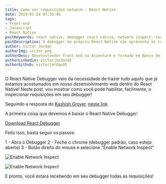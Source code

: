 ```yaml
---
title: Como ver requisições network - React Native
date: 2019-01-24 07:35:46
tags: 
- Front-end
- Javascript
- React Native
postKeywords: react native, debugger react native, network inspect, request react native, requisicao react, native, react, mobile, axios react native
postDescription: O debugger do próprio React Native não apresenta as requisições que são feitas pela aplicação, pensando nisso, neste post, irei te apresentar o React Native Debugger
author: Victor Jordan
authorImg: victor.png
authorDesc: Desenvolvedor front-end na Accenture e formado em Banco de Dados pela Fatec, apaixonado por usabilidade, performance e UX!
authorLinkedin: victorjordan95
authorGithub: victorjordan95
---
```


O React Native Debugger veio da necessidade de trazer tudo aquilo que já estamos acostumados em nosso desenvolvimento web dentro do React Native!
Neste post, vou mostrar como você pode habilitar, facilmente, o inspecionar requisições em seu debugger!
<!-- more -->

Seguindo a resposta do [Kashish Grover](https://stackoverflow.com/users/5449850/kashish-grover), [neste link](https://stackoverflow.com/questions/33997443/how-can-i-view-network-requests-for-debugging-in-react-native)

A primeira coisa que devemos é baixar o React Native Debugger: 

[Download React Debugger](https://github.com/jhen0409/react-native-debugger)

Feito isso, basta seguir os passos: 

1 - Abra o Debugger
2 - Feche o chrome (debugger padrão, caso esteja aberto)
3 - Botão direito do mouse e selecione "Enable Network Inspect"

![Enable Network Inspect](https://i.stack.imgur.com/eVT7L.png)

![Enable Network Inspect](https://i.stack.imgur.com/QQbJ8.png)

E pronto, você estará recebendo em seu debugger todas as requisições!

